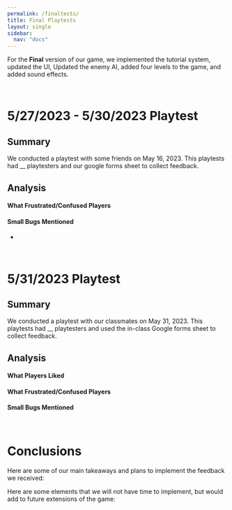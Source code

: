 ```yaml
---
permalink: /finaltests/
title: Final Playtests
layout: single
sidebar: 
  nav: "docs"
---
```


For the **Final** version of our game, we implemented the tutorial system, updated the UI, Updated the enemy AI, added four levels to the game, and added sound effects.

&nbsp;  
# 5/27/2023 - 5/30/2023 Playtest
## Summary
We conducted a playtest with some friends on May 16, 2023. This playtests had __ playtesters and our google forms sheet to collect feedback.


## Analysis

#### What Frustrated/Confused Players



#### Small Bugs Mentioned
- 
 

&nbsp;  
# 5/31/2023 Playtest
## Summary
We conducted a playtest with our classmates on May 31, 2023. This playtests had __ playtesters and used the in-class Google forms sheet to collect feedback.


## Analysis
#### What Players Liked


#### What Frustrated/Confused Players


#### Small Bugs Mentioned

 

&nbsp;  
# Conclusions
Here are some of our main takeaways and plans to implement the feedback we received:


Here are some elements that we will not have time to implement, but would add to future extensions of the game:
